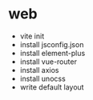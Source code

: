 # web

- vite init
- install jsconfig.json
- install element-plus
- install vue-router
- install axios
- install unocss
- write default layout
